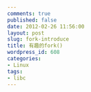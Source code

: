 ```yaml
---
comments: true
published: false
date: 2012-02-26 11:56:00
layout: post
slug: fork-introduce
title: 有趣的fork()
wordpress_id: 608
categories:
- Linux
tags:
- libc
---
```


